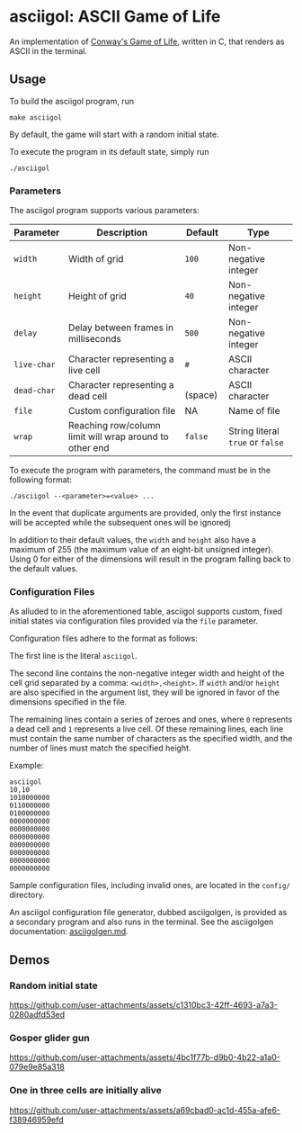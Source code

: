 # asciigol: ASCII Game of Life

An implementation of [Conway's Game of Life](https://en.wikipedia.org/wiki/Conway's_Game_of_Life), written in C, that renders as ASCII in the terminal.

## Usage

To build the asciigol program, run
```
make asciigol
```

By default, the game will start with a random initial state.

To execute the program in its default state, simply run
```
./asciigol
```

### Parameters

The asciigol program supports various parameters:

| Parameter   | Description                                             | Default     | Type                             |
|-------------|---------------------------------------------------------|-------------|----------------------------------|
| `width`     | Width of grid                                           | `100`       | Non-negative integer             |
| `height`    | Height of grid                                          | `40`        | Non-negative integer             |
| `delay`     | Delay between frames in milliseconds                    | `500`       | Non-negative integer             |
| `live-char` | Character representing a live cell                      | `#`         | ASCII character                  |
| `dead-char` | Character representing a dead cell                      | ` ` (space) | ASCII character                  |
| `file`      | Custom configuration file                               | NA          | Name of file                     |
| `wrap`      | Reaching row/column limit will wrap around to other end | `false`     | String literal `true` or `false` |

To execute the program with parameters, the command must be in the following format:
```
./asciigol --<parameter>=<value> ...
```

In the event that duplicate arguments are provided, only the first instance will be accepted while the subsequent ones will be ignoredj

In addition to their default values, the `width` and `height` also have a maximum of 255 (the maximum value of an eight-bit unsigned integer). Using 0 for either of the dimensions will result in the program falling back to the default values.

### Configuration Files

As alluded to in the aforementioned table, asciigol supports custom, fixed initial states via configuration files provided via the `file` parameter.

Configuration files adhere to the format as follows:

The first line is the literal `asciigol`.

The second line contains the non-negative integer width and height of the cell grid separated by a comma: `<width>,<height>`. If `width` and/or `height` are also specified in the argument list, they will be ignored in favor of the dimensions specified in the file.

The remaining lines contain a series of zeroes and ones, where `0` represents a dead cell and `1` represents a live cell. Of these remaining lines, each line must contain the same number of characters as the specified width, and the number of lines must match the specified height.

Example:
```
asciigol
10,10
1010000000
0110000000
0100000000
0000000000
0000000000
0000000000
0000000000
0000000000
0000000000
0000000000
```

Sample configuration files, including invalid ones, are located in the `config/` directory.

An asciigol configuration file generator, dubbed asciigolgen, is provided as a secondary program and also runs in the terminal. See the asciigolgen documentation: [asciigolgen.md](./asciigolgen.md).

## Demos

### Random initial state

https://github.com/user-attachments/assets/c1310bc3-42ff-4693-a7a3-0280adfd53ed

### Gosper glider gun

https://github.com/user-attachments/assets/4bc1f77b-d9b0-4b22-a1a0-079e9e85a318

### One in three cells are initially alive

https://github.com/user-attachments/assets/a69cbad0-ac1d-455a-afe6-f38946959efd

